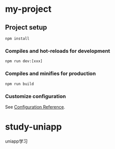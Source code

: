 # my-project

## Project setup
```
npm install
```

### Compiles and hot-reloads for development
```
npm run dev:[xxx]
```

### Compiles and minifies for production
```
npm run build
```

### Customize configuration
See [Configuration Reference](https://cli.vuejs.org/config/).
# study-uniapp
uniapp学习
